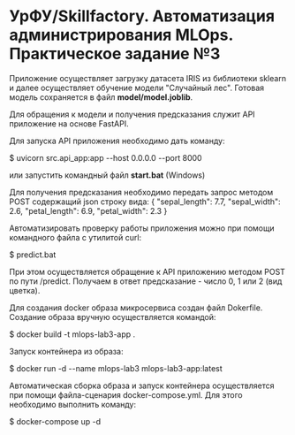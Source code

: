 # УрФУ/Skillfactory. Автоматизация администрирования MLOps. Практическое задание №3

Приложение осуществляет загрузку датасета IRIS из библиотеки sklearn и далее осуществляет
обучение модели "Случайный лес". Готовая модель сохраняется в файл **model/model.joblib**.

Для обращения к модели и получения предсказания служит API приложение на основе FastAPI.

Для запуска API приложения необходимо дать команду:

$ uvicorn src.api_app:app --host 0.0.0.0 --port 8000

или запустить командный файл **start.bat** (Windows)

Для получения предсказания необходимо передать запрос методом POST содержащий json строку вида:
{
    "sepal_length": 7.7,
    "sepal_width": 2.6,
    "petal_length": 6.9,
    "petal_width": 2.3
}

Автоматизировать проверку работы приложения можно при помощи командного файла с утилитой curl:

$ predict.bat

При этом осуществляется обращение к API приложению методом POST по пути /predict. Получаем в ответ 
предсказание - число 0, 1 или 2 (вид цветка). 

Для создания docker образа микросервиса создан файл Dokerfile. 
Создание образа вручную осуществляется командой:

$ docker build -t mlops-lab3-app .

Запуск контейнера из образа:

$ docker run -d --name mlops-lab3 mlops-lab3-app:latest

Автоматическая сборка образа и запуск контейнера осуществляется при помощи 
файла-сценария docker-compose.yml. Для этого необходимо выполнить команду: 

$ docker-compose up -d


